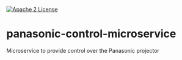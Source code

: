 [![Apache 2 License](https://img.shields.io/hexpm/l/plug.svg)](https://raw.githubusercontent.com/byuoitav/panasonic-control-microservice/master/LICENSE)
# panasonic-control-microservice
Microservice to provide control over the Panasonic projector
